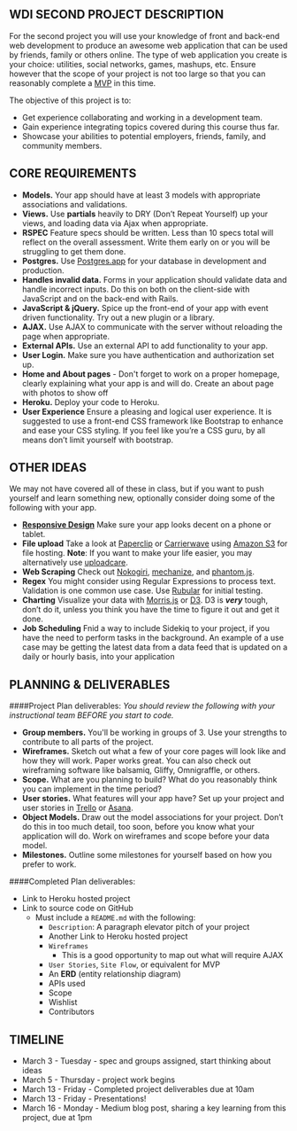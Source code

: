 ## WDI SECOND PROJECT DESCRIPTION
For the second project you will use your knowledge of front and back-end web development to produce an awesome web application that can be used by friends, family or others online. The type of web application you create is your choice: utilities, social networks, games, mashups, etc. Ensure however that the scope of your project is not too large so that you can reasonably complete a [MVP](http://en.wikipedia.org/wiki/Minimum_viable_product) in this time. 

The objective of this project is to:

* Get experience collaborating and working in a development team.
* Gain experience integrating topics covered during this course thus far.
* Showcase your abilities to potential employers, friends, family, and community members.

## CORE REQUIREMENTS
* **Models.** Your app should have at least 3 models with appropriate associations and validations.
* **Views.** Use **partials** heavily to DRY (Don’t Repeat Yourself) up your views, and loading data via Ajax when appropriate.
* **RSPEC** Feature specs should be written. Less than 10 specs total will reflect on the overall assessment. Write them early on or you will be struggling to get them done. 
* **Postgres.** Use [Postgres.app](http://postgresapp.com) for your database in development and production.
* **Handles invalid data.** Forms in your application should validate data and handle incorrect inputs. Do this on both on the client-side with JavaScript and on the back-end with Rails.
* **JavaScript & jQuery.** Spice up the front-end of your app with event driven functionality. Try out a new plugin or a library.
* **AJAX.** Use AJAX to communicate with the server without reloading the page when appropriate.
* **External APIs.** Use an external API to add functionality to your app.
* **User Login.** Make sure you have authentication and authorization set up.
* **Home and About pages** - Don't forget to work on a proper homepage, clearly explaining what your app is and will do. Create an about page with photos to show off 
* **Heroku.** Deploy your code to Heroku.
* **User Experience** Ensure a pleasing and logical user experience. It is suggested to use a front-end CSS framework like Bootstrap to enhance and ease your CSS styling. If you feel like you’re a CSS guru, by all means don’t limit yourself with bootstrap. 

## OTHER IDEAS
We may not have covered all of these in class, but if you want to push yourself and learn something new, optionally consider doing some of the following with your app.

* **[Responsive Design](http://en.wikipedia.org/wiki/Responsive_web_design)** Make sure your app looks decent on a phone or tablet.
* **File upload** Take a look at [Paperclip](https://github.com/thoughtbot/paperclip) or [Carrierwave](https://github.com/carrierwaveuploader/carrierwave) using [Amazon S3](http://aws.amazon.com/s3/) for file hosting. 
**Note**: If you want to make your life easier, you may alternatively use [uploadcare](http://uploadcare.com).
* **Web Scraping** Check out [Nokogiri](http://nokogiri.org/), [mechanize](https://github.com/sparklemotion/mechanize), and [phantom.js](http://phantomjs.org/).
* **Regex** You might consider using Regular Expressions to process text. Validation is one common use case. Use [Rubular](http://rubular.com/) for initial testing.
* **Charting** Visualize your data with [Morris.js](http://www.oesmith.co.uk/morris.js/) or [D3](http://d3js.org/). D3 is ***very*** tough, don’t do it, unless you think you have the time to figure it out and get it done.
* **Job Scheduling** Fnid a way to include Sidekiq to your project, if you have the need to perform tasks in the background. An example of a use case may be getting the latest data from a data feed that is updated on a daily or hourly basis, into your application

## PLANNING & DELIVERABLES

####Project Plan deliverables:
*You should review the following with your instructional team BEFORE you start to code.*

* **Group members.** You'll be working in groups of 3. Use your strengths to contribute to all parts of the project.
* **Wireframes.** Sketch out what a few of your core pages will look like and how they will work. Paper works great. You can also check out wireframing software like balsamiq, Gliffy, Omnigraffle, or others.
* **Scope.** What are you planning to build? What do you reasonably think you can implement in the time period?
* **User stories.** What features will your app have? Set up your project and user stories in [Trello](https://trello.com) or [Asana](http://asana.com).
* **Object Models.** Draw out the model associations for your project. Don’t do this in too much detail, too soon, before you know what your application will do. Work on wireframes and scope before your data model.
* **Milestones.** Outline some milestones for yourself based on how you prefer to work.

####Completed Plan deliverables:

* Link to Heroku hosted project
* Link to source code on GitHub
  * Must include a `README.md` with the following:
    * `Description`: A paragraph elevator pitch of your project
    * Another Link to Heroku hosted project
    * `Wireframes`
      * This is a good opportunity to map out what will require AJAX 
    * `User Stories`, `Site Flow`, or equivalent for MVP
    * An **ERD** (entity relationship diagram)
    * APIs used
    * Scope 
    * Wishlist
    * Contributors

## TIMELINE

* March 3 - Tuesday - spec and groups assigned, start thinking about ideas
* March 5 - Thursday -  project work begins
* March 13 - Friday - Completed project deliverables due at 10am
* March 13 - Friday - Presentations!
* March 16 - Monday - Medium blog post, sharing a key learning from this project, due at 1pm
